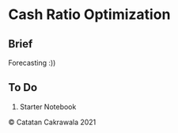 # Cash Ratio Optimization

## Brief

Forecasting :)) 

## To Do

1. Starter Notebook

© Catatan Cakrawala 2021